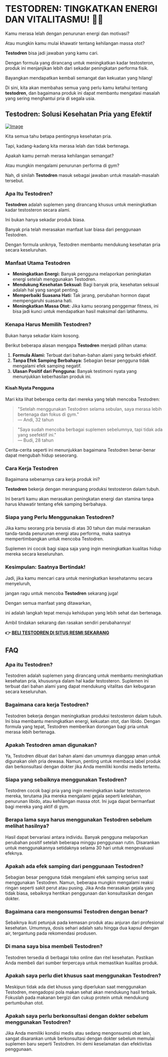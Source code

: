 # TESTODREN: TINGKATKAN ENERGI DAN VITALITASMU! 💪✨

Kamu merasa lelah dengan penurunan energi dan motivasi? 

Atau mungkin kamu mulai khawatir tentang kehilangan massa otot? 

**Testodren** bisa jadi jawaban yang kamu cari. 

Dengan formula yang dirancang untuk meningkatkan kadar testosteron, produk ini menjanjikan lebih dari sekadar peningkatan performa fisik. 

Bayangkan mendapatkan kembali semangat dan kekuatan yang hilang! 

Di sini, kita akan membahas semua yang perlu kamu ketahui tentang **testodren**, dan bagaimana produk ini dapat membantu mengatasi masalah yang sering menghantui pria di segala usia.

## Testodren: Solusi Kesehatan Pria yang Efektif

[![Image](https://www2.sellhealth.com/236/testodren_4_1.jpg)](https://gchaffi.com/00TTpWCL)

Kita semua tahu betapa pentingnya kesehatan pria. 

Tapi, kadang-kadang kita merasa lelah dan tidak bertenaga.

Apakah kamu pernah merasa kehilangan semangat? 

Atau mungkin mengalami penurunan performa di gym?

Nah, di sinilah **Testodren** masuk sebagai jawaban untuk masalah-masalah tersebut.

### Apa Itu Testodren?

**Testodren** adalah suplemen yang dirancang khusus untuk meningkatkan kadar testosteron secara alami. 

Ini bukan hanya sekadar produk biasa. 

Banyak pria telah merasakan manfaat luar biasa dari penggunaan Testodren.

Dengan formula uniknya, Testodren membantu mendukung kesehatan pria secara keseluruhan.

### Manfaat Utama Testodren

- **Meningkatkan Energi:** Banyak pengguna melaporkan peningkatan energi setelah menggunakan Testodren. 
- **Mendukung Kesehatan Seksual:** Bagi banyak pria, kesehatan seksual adalah hal yang sangat penting. 
- **Memperbaiki Suasana Hati:** Tak jarang, perubahan hormon dapat mempengaruhi suasana hati. 
- **Meningkatkan Massa Otot:** Jika kamu seorang penggemar fitness, ini bisa jadi kunci untuk mendapatkan hasil maksimal dari latihanmu.

### Kenapa Harus Memilih Testodren?

Bukan hanya sekadar klaim kosong. 

Berikut beberapa alasan mengapa **Testodren** menjadi pilihan utama:

1. **Formula Alami:** Terbuat dari bahan-bahan alami yang terbukti efektif.
2. **Tanpa Efek Samping Berbahaya:** Sebagian besar pengguna tidak mengalami efek samping negatif.
3. **Ulasan Positif dari Pengguna:** Banyak testimoni nyata yang menunjukkan keberhasilan produk ini.

#### Kisah Nyata Pengguna

Mari kita lihat beberapa cerita dari mereka yang telah mencoba Testodren:

> "Setelah menggunakan Testodren selama sebulan, saya merasa lebih bertenaga dan fokus di gym."  
> — Andi, 32 tahun

> "Saya sudah mencoba berbagai suplemen sebelumnya, tapi tidak ada yang seefektif ini."  
> — Budi, 28 tahun

Cerita-cerita seperti ini menunjukkan bagaimana Testodren benar-benar dapat mengubah hidup seseorang.

### Cara Kerja Testodren

Bagaimana sebenarnya cara kerja produk ini? 

**Testodren** bekerja dengan merangsang produksi testosteron dalam tubuh. 

Ini berarti kamu akan merasakan peningkatan energi dan stamina tanpa harus khawatir tentang efek samping berbahaya.

### Siapa yang Perlu Menggunakan Testodren?

Jika kamu seorang pria berusia di atas 30 tahun dan mulai merasakan tanda-tanda penurunan energi atau performa, maka saatnya mempertimbangkan untuk mencoba Testodren.

Suplemen ini cocok bagi siapa saja yang ingin meningkatkan kualitas hidup mereka secara keseluruhan.

### Kesimpulan: Saatnya Bertindak!

Jadi, jika kamu mencari cara untuk meningkatkan kesehatanmu secara menyeluruh,

jangan ragu untuk mencoba **Testodren** sekarang juga!

Dengan semua manfaat yang ditawarkan,

ini adalah langkah tepat menuju kehidupan yang lebih sehat dan bertenaga.

Ambil tindakan sekarang dan rasakan sendiri perubahannya!



**👉 [BELI TESTODREN DI SITUS RESMI SEKARANG](https://gchaffi.com/00TTpWCL)**

## FAQ

### Apa itu Testodren?
Testodren adalah suplemen yang dirancang untuk membantu meningkatkan kesehatan pria, khususnya dalam hal kadar testosteron. Suplemen ini terbuat dari bahan alami yang dapat mendukung vitalitas dan kebugaran secara keseluruhan.

### Bagaimana cara kerja Testodren?
Testodren bekerja dengan meningkatkan produksi testosteron dalam tubuh. Ini bisa membantu meningkatkan energi, kekuatan otot, dan libido. Dengan formula yang tepat, Testodren memberikan dorongan bagi pria untuk merasa lebih bertenaga.

### Apakah Testodren aman digunakan?
Ya, Testodren dibuat dari bahan alami dan umumnya dianggap aman untuk digunakan oleh pria dewasa. Namun, penting untuk membaca label produk dan berkonsultasi dengan dokter jika Anda memiliki kondisi medis tertentu.

### Siapa yang sebaiknya menggunakan Testodren?
Testodren cocok bagi pria yang ingin meningkatkan kadar testosteron mereka, terutama jika mereka mengalami gejala seperti kelelahan, penurunan libido, atau kehilangan massa otot. Ini juga dapat bermanfaat bagi mereka yang aktif di gym.

### Berapa lama saya harus menggunakan Testodren sebelum melihat hasilnya?
Hasil dapat bervariasi antara individu. Banyak pengguna melaporkan perubahan positif setelah beberapa minggu penggunaan rutin. Disarankan untuk menggunakannya setidaknya selama 30 hari untuk mengevaluasi efeknya.

### Apakah ada efek samping dari penggunaan Testodren?
Sebagian besar pengguna tidak mengalami efek samping serius saat menggunakan Testodren. Namun, beberapa mungkin mengalami reaksi ringan seperti sakit perut atau pusing. Jika Anda merasakan gejala yang tidak biasa, sebaiknya hentikan penggunaan dan konsultasikan dengan dokter.

### Bagaimana cara mengonsumsi Testodren dengan benar?
Sebaiknya ikuti petunjuk pada kemasan produk atau anjuran dari profesional kesehatan. Umumnya, dosis sehari adalah satu hingga dua kapsul dengan air, tergantung pada rekomendasi produsen.

### Di mana saya bisa membeli Testodren?
Testodren tersedia di berbagai toko online dan ritel kesehatan. Pastikan Anda membeli dari sumber terpercaya untuk memastikan kualitas produk.

### Apakah saya perlu diet khusus saat menggunakan Testodren?
Meskipun tidak ada diet khusus yang diperlukan saat menggunakan Testodren, mengadopsi pola makan sehat akan mendukung hasil terbaik. Fokuslah pada makanan bergizi dan cukup protein untuk mendukung pertumbuhan otot.

### Apakah saya perlu berkonsultasi dengan dokter sebelum menggunakan Testodren?
Jika Anda memiliki kondisi medis atau sedang mengonsumsi obat lain, sangat disarankan untuk berkonsultasi dengan dokter sebelum memulai suplemen baru seperti Testodren. Ini demi keselamatan dan efektivitas penggunaan.